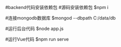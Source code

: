 #backend代码安装依赖包
#源码安装依赖包
$npm i

#连接mongodb数据库
$mongod --dbpath C:/data/db

#运行后台代码
$node app.js

#运行Vue代码
$npm run serve